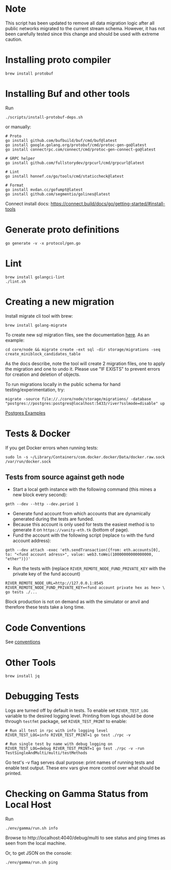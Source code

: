 # Note

This script has been updated to remove all data migration logic after all public networks migrated to the current stream schema. However, it has not been carefully tested since this change and should be used with extreme caution.

# Installing proto compiler

    brew install protobuf

# Installing Buf and other tools

Run

    ./scripts/install-protobuf-deps.sh

or manually:

    # Proto
    go install github.com/bufbuild/buf/cmd/buf@latest
    go install google.golang.org/protobuf/cmd/protoc-gen-go@latest
    go install connectrpc.com/connect/cmd/protoc-gen-connect-go@latest

    # GRPC helper
    go install github.com/fullstorydev/grpcurl/cmd/grpcurl@latest

    # Lint
    go install honnef.co/go/tools/cmd/staticcheck@latest

    # Format
    go install mvdan.cc/gofumpt@latest
    go install github.com/segmentio/golines@latest

Connect install docs: https://connect.build/docs/go/getting-started/#install-tools

# Generate proto definitions

    go generate -v -x protocol/gen.go

# Lint

    brew install golangci-lint
    ./lint.sh

# Creating a new migration

Install migrate cli tool with brew:

    brew install golang-migrate

To create new sql migration files, see the documentation [here](https://github.com/golang-migrate/migrate/blob/master/GETTING_STARTED.md). As an example:

`cd core/node && migrate create -ext sql -dir storage/migrations -seq create_miniblock_candidates_table`

As the docs describe, note the tool will create 2 migration files, one to apply the migration and one to undo it. Please use "IF EXISTS" to prevent errors for creation and deletion of objects.

To run migrations locally in the public schema for hand testing/experimentation, try:

`migrate -source file://./core/node/storage/migrations/ -database "postgres://postgres:postgres@localhost:5433/river?sslmode=disable" up`

[Postgres Examples](https://github.com/golang-migrate/migrate/blob/master/database/postgres/TUTORIAL.md)

# Tests & Docker

If you get Docker errors when running tests:

    sudo ln -s ~/Library/Containers/com.docker.docker/Data/docker.raw.sock /var/run/docker.sock

## Tests from source against geth node

- Start a local geth instance with the following command (this mines a new block every second):

```
geth --dev --http --dev.period 1
```

- Generate fund account from which accounts that are dynamically generated during the tests are funded.
- Because this account is only used for tests the easiest method is to generate it on `https://vanity-eth.tk` (bottom of page).
- Fund the account with the following script (replace `to` with the fund account address):

```
geth --dev attach -exec 'eth.sendTransaction({from: eth.accounts[0], to: "<fund account adress>", value: web3.toWei(10000000000000000, "ether")})'
```

- Run the tests with (replace `RIVER_REMOTE_NODE_FUND_PRIVATE_KEY` with the private key of the fund account)

```
RIVER_REMOTE_NODE_URL=http://127.0.0.1:8545 RIVER_REMOTE_NODE_FUND_PRIVATE_KEY=<fund account private hex as hex> \
go tests ./...
```

Block production is not on demand as with the simulator or anvil and therefore these tests take a long time.

# Code Conventions

See [conventions](conventions.md)

# Other Tools

    brew install jq

# Debugging Tests

Logs are turned off by default in tests. To enable set `RIVER_TEST_LOG` variable to the desired logging level.
Printing from logs should be done through `testfmt` package, set `RIVER_TEST_PRINT` to enable:

    # Run all test in rpc with info logging level
    RIVER_TEST_LOG=info RIVER_TEST_PRINT=1 go test ./rpc -v

    # Run single test by name with debug logging on
    RIVER_TEST_LOG=debug RIVER_TEST_PRINT=1 go test ./rpc -v -run TestSingleAndMulti/multi/testMethods

Go test's -v flag serves dual purpose: print names of running tests and enable test output.
These env vars give more control over what should be printed.

# Checking on Gamma Status from Local Host

Run

    ./env/gamma/run.sh info

Browse to http://localhost:4040/debug/multi to see status and ping times as seen from the local machine.

Or, to get JSON on the console:

    ./env/gamma/run.sh ping
